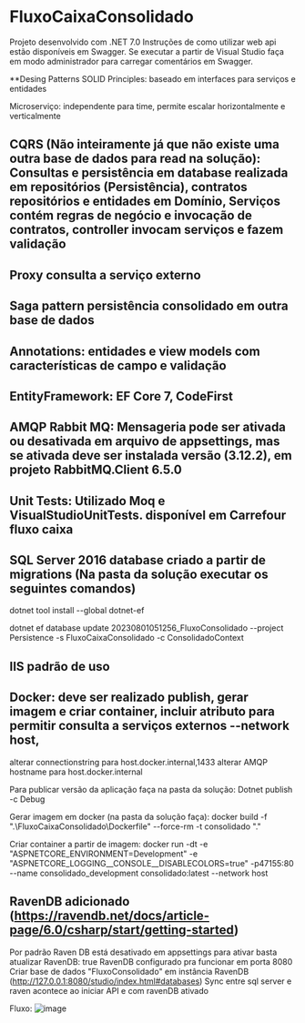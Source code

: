 # FluxoCaixaConsolidado
Projeto desenvolvido com .NET 7.0 Instruções de como utilizar web api estão disponíveis em Swagger. Se executar a partir de Visual Studio faça em modo administrador para carregar comentários em Swagger.

**Desing Patterns SOLID Principles: baseado em interfaces para serviços e entidades

Microserviço: independente para time, permite escalar horizontalmente e verticalmente

## CQRS (Não inteiramente já que não existe uma outra base de dados para read na solução): Consultas e persistência em database realizada em repositórios (Persistência), contratos repositórios e entidades em Domínio, Serviços contém regras de negócio e invocação de contratos, controller invocam serviços e fazem validação
## Proxy consulta a serviço externo
## Saga pattern persistência consolidado em outra base de dados

## Annotations: entidades e view models com características de campo e validação

## EntityFramework: EF Core 7, CodeFirst

## AMQP Rabbit MQ: Mensageria pode ser ativada ou desativada em arquivo de appsettings, mas se ativada deve ser instalada versão (3.12.2), em projeto RabbitMQ.Client 6.5.0

## Unit Tests: Utilizado Moq e VisualStudioUnitTests. disponível em Carrefour fluxo caixa

## SQL Server 2016 database criado a partir de migrations (Na pasta da solução executar os seguintes comandos)

dotnet tool install --global dotnet-ef 

dotnet ef database update 20230801051256_FluxoConsolidado --project Persistence -s FluxoCaixaConsolidado -c ConsolidadoContext

## IIS padrão de uso 

## Docker: deve ser realizado publish, gerar imagem e criar container, incluir atributo para permitir consulta a serviços externos --network host,
alterar connectionstring para host.docker.internal,1433
alterar AMQP hostname para host.docker.internal

Para publicar versão da aplicação faça na pasta da solução: Dotnet publish -c Debug

Gerar imagem em docker (na pasta da solução faça): docker build -f ".\FluxoCaixaConsolidado\Dockerfile" --force-rm -t consolidado ".\"

Criar container a partir de imagem: docker run -dt -e "ASPNETCORE_ENVIRONMENT=Development" -e "ASPNETCORE_LOGGING__CONSOLE__DISABLECOLORS=true" -p47155:80 --name consolidado_development consolidado:latest --network host

## RavenDB adicionado (https://ravendb.net/docs/article-page/6.0/csharp/start/getting-started)
Por padrão Raven DB está desativado em appsettings para ativar basta atualizar RavenDB: true
RavenDB configurado pra funcionar em porta 8080
Criar base de dados "FluxoConsolidado" em instância RavenDB (http://127.0.0.1:8080/studio/index.html#databases)
Sync entre sql server e raven acontece ao iniciar API e com ravenDB ativado

Fluxo: ![image](https://github.com/davilinfo/Minsait-FluxoCaixaConsolidadoService/assets/18128361/b469d3d5-9bb6-4b99-8346-4a1bcdf9c14e)

